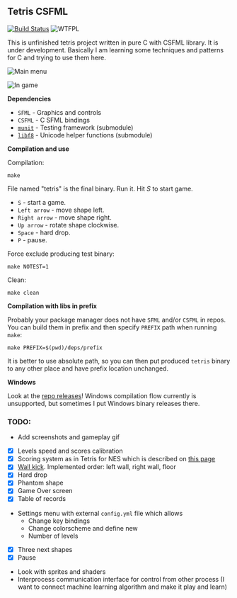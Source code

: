 ## Tetris CSFML
[![Build Status](https://travis-ci.org/Oxore/tetris-csfml.svg?branch=master)](https://travis-ci.org/Oxore/tetris-csfml)
![WTFPL](http://www.wtfpl.net/wp-content/uploads/2012/12/wtfpl-badge-2.png "WTFPL")

This is unfinished tetris project written in pure C with CSFML library. It is under development. Basically I am learning some techniques and patterns for C and trying to use them here.

![Main menu](https://i.imgur.com/kOKz2Qk.png "Main menu")

![In game](https://i.imgur.com/UmZGEOD.png "In game")

__Dependencies__

- `SFML` - Graphics and controls
- `CSFML` - C SFML bindings
- [`munit`](https://github.com/nemequ/munit) - Testing framework (submodule)
- [`libf8`](https://github.com/Oxore/libf8) - Unicode helper functions (submodule)

__Compilation and use__

Compilation:
```
make
```
File named "tetris" is the final binary. Run it. Hit *S* to start game.

- `S` - start a game.
- `Left arrow` - move shape left.
- `Right arrow` - move shape right.
- `Up arrow` - rotate shape clockwise.
- `Space` - hard drop.
- `P` - pause.

Force exclude producing test binary:
```
make NOTEST=1
```

Clean:
```
make clean
```

__Compilation with libs in prefix__

Probably your package manager does not have `SFML` and/or `CSFML` in repos.
You can build them in prefix and then specify `PREFIX` path when running `make`:
```
make PREFIX=$(pwd)/deps/prefix
```

It is better to use absolute path, so you can then put produced `tetris` binary to any other place and have prefix location unchanged.

__Windows__

Look at the [repo releases](https://github.com/Oxore/tetris-csfml/releases)!
Windows compilation flow currently is unsupported, but sometimes I put Windows binary releases there.

### TODO:

- Add screenshots and gameplay gif
- [x] Levels speed and scores calibration
- [x] Scoring system as in Tetris for NES which is described on [this page](https://tetris.wiki/Scoring)
- [x] [Wall kick](https://tetris.wiki/Wall_kick). Implemented order: left wall, right wall, floor
- [x] Hard drop
- [x] Phantom shape
- [x] Game Over screen
- [x] Table of records
- Settings menu with external `config.yml` file which allows
  - Change key bindings
  - Change colorscheme and define new
  - Number of levels
- [x] Three next shapes
- [x] Pause
- Look with sprites and shaders
- Interprocess communication interface for control from other process (I want to connect machine learning algorithm and make it play and learn)
